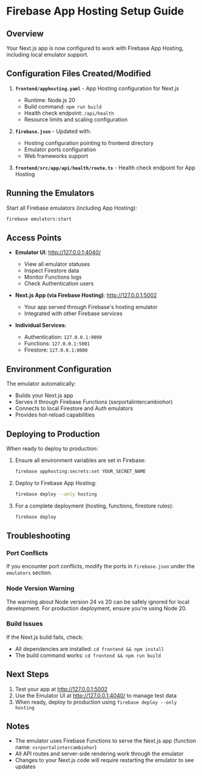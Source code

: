 # Firebase App Hosting Setup Guide

## Overview
Your Next.js app is now configured to work with Firebase App Hosting, including local emulator support.

## Configuration Files Created/Modified

1. **`frontend/apphosting.yaml`** - App Hosting configuration for Next.js
   - Runtime: Node.js 20
   - Build command: `npm run build`
   - Health check endpoint: `/api/health`
   - Resource limits and scaling configuration

2. **`firebase.json`** - Updated with:
   - Hosting configuration pointing to frontend directory
   - Emulator ports configuration
   - Web frameworks support

3. **`frontend/src/app/api/health/route.ts`** - Health check endpoint for App Hosting

## Running the Emulators

Start all Firebase emulators (including App Hosting):
```bash
firebase emulators:start
```

## Access Points

- **Emulator UI**: http://127.0.0.1:4040/
  - View all emulator statuses
  - Inspect Firestore data
  - Monitor Functions logs
  - Check Authentication users

- **Next.js App (via Firebase Hosting)**: http://127.0.0.1:5002
  - Your app served through Firebase's hosting emulator
  - Integrated with other Firebase services

- **Individual Services**:
  - Authentication: `127.0.0.1:9099`
  - Functions: `127.0.0.1:5001`
  - Firestore: `127.0.0.1:8080`

## Environment Configuration

The emulator automatically:
- Builds your Next.js app
- Serves it through Firebase Functions (ssrportalintercambiohor)
- Connects to local Firestore and Auth emulators
- Provides hot-reload capabilities

## Deploying to Production

When ready to deploy to production:

1. Ensure all environment variables are set in Firebase:
   ```bash
   firebase apphosting:secrets:set YOUR_SECRET_NAME
   ```

2. Deploy to Firebase App Hosting:
   ```bash
   firebase deploy --only hosting
   ```

3. For a complete deployment (hosting, functions, firestore rules):
   ```bash
   firebase deploy
   ```

## Troubleshooting

### Port Conflicts
If you encounter port conflicts, modify the ports in `firebase.json` under the `emulators` section.

### Node Version Warning
The warning about Node version 24 vs 20 can be safely ignored for local development. For production deployment, ensure you're using Node 20.

### Build Issues
If the Next.js build fails, check:
- All dependencies are installed: `cd frontend && npm install`
- The build command works: `cd frontend && npm run build`

## Next Steps

1. Test your app at http://127.0.0.1:5002
2. Use the Emulator UI at http://127.0.0.1:4040/ to manage test data
3. When ready, deploy to production using `firebase deploy --only hosting`

## Notes

- The emulator uses Firebase Functions to serve the Next.js app (function name: `ssrportalintercambiohor`)
- All API routes and server-side rendering work through the emulator
- Changes to your Next.js code will require restarting the emulator to see updates
